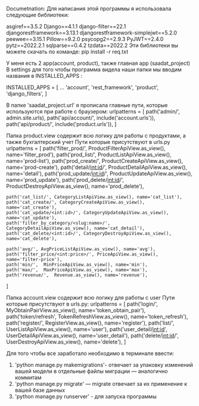 Documetnation:
Для написания этой программы я использовала следующие библиотеки:

asgiref==3.5.2
Django==4.1.1
django-filter==22.1
djangorestframework==3.13.1
djangorestframework-simplejwt==5.2.0
peewee==3.15.1
Pillow==9.2.0
psycopg2==2.9.3
PyJWT==2.4.0
pytz==2022.2.1
sqlparse==0.4.2
tzdata==2022.2
Эти библиотеки вы можете скачать по команде: pip install -r req.txt


У меня есть 2 app(account, product), также главная app (saadat_project)
В settings для того чтобы программа видела наши папки мы вводим названия в INSTALLED_APPS :

INSTALLED_APPS = [
    ...
    'account',
    'rest_framework',
    'product',
    'django_filters',
]

В папке 'saadat_project.url'  я прописала главные пути, которые используются при работе с браузером:
urlpatterns = [
    path('admin/', admin.site.urls),
    path('api/account/', include('account.urls')),
    path('api/product/', include('product.urls')),
]

Папка product.view содержит всю логику для работы с продуктами, а также бухгалтерский учет
Пути которые присутствуют в urls.py
urlpatterns = [
    path('filter_prod/', ProductFilterApiView.as_view(), name='filter_prod'),
    path('prod_list/', ProductListApiView.as_view(), name='prod-list'),
    path('prod_create/', ProductCreateApiView.as_view(), name='prod-create'),
    path('detail/<int:id>/', ProductDetailApiView.as_view(), name='detail'),
    path('prod_update/<int:id>/', ProductUpdateApiView.as_view(), name='prod_update'),
    path('prod_delete/<int:id>/', ProductDestroyApiView.as_view(), name='prod_delete'),

    path('cat_list/', CategoryListApiView.as_view(), name='cat_list'),
    path('cat_create/', CategoryCreateApiView.as_view(), name='cat_create'),
    path('cat_update/<int:id>/', CategoryUpdateApiView.as_view(), name='cat_update'),
    path('filter_by_category/<slug:name>/', CategoryDetailApiView.as_view(), name='cat_detail'),
    path('cat_delete/<int:id>/', CategoryDestroyApiView.as_view(), name='cat_delete'),

    path('avg/', AvgPriceListApiView.as_view(), name='avg'),
    path('filter_price/<int:price>/', PriceApiView.as_view(), name='filter-price'),
    path('min/',  MinPriceApiView.as_view(), name='min'),
    path('max/',  MaxPriceApiView.as_view(), name='max'),
    path('revenue/',  Revenue.as_view(), name='revenue'),

]


Папка account.view содержит всю логику для работы с user
Пути которые присутствуют в urls.py:
urlpatterns = [
    path('login/', MyObtainPairView.as_view(), name='token_obtain_pair'),
    path('token/refresh', TokenRefreshView.as_view(), name='token_refresh'),
    path('register/', RegisterView.as_view(), name='register'),
    path('list/', UserListApiView.as_view(), name='user'),
    path('user_detail/<int:id>', UserDetailApiView.as_view(), name='user_detail'),
    path('delete/<int:id>/', UserDestroyApiView.as_view(), name='delete'),
]


Для того чтобы все заработало необходимо в терминале ввести:
1. 'python manage.py makemigrations'- отвечает за упаковку изменений вашей модели в отдельные файлы миграции — аналогично коммитам
2. 'python manage.py migrate' — migrate отвечает за их применение к вашей базе данных
3. 'python manage.py runserver' - для запуска программы

